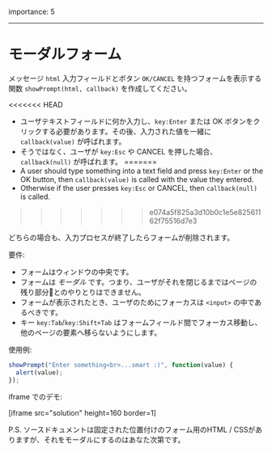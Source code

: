 importance: 5

---

# モーダルフォーム

メッセージ `html` 入力フィールドとボタン `OK/CANCEL` を持つフォームを表示する関数 `showPrompt(html, callback)` を作成してください。

<<<<<<< HEAD
- ユーザテキストフィールドに何か入力し、`key:Enter` または OK ボタンをクリックする必要があります。その後、入力された値を一緒に `callback(value)` が呼ばれます。
- そうではなく、ユーザが `key:Esc` や CANCEL を押した場合、`callback(null)` が呼ばれます。
=======
- A user should type something into a text field and press `key:Enter` or the OK button, then `callback(value)` is called with the value they entered.
- Otherwise if the user presses `key:Esc` or CANCEL, then `callback(null)` is called.
>>>>>>> e074a5f825a3d10b0c1e5e82561162f75516d7e3

どちらの場合も、入力プロセスが終了したらフォームが削除されます。

要件:

- フォームはウィンドウの中央です。
- フォームは *モーダル* です。つまり、ユーザがそれを閉じるまではページの残り部分とのやりとりはできません。
- フォームが表示されたとき、ユーザのためにフォーカスは `<input>` の中であるべきです。
- キー `key:Tab`/`key:Shift+Tab` はフォームフィールド間でフォーカス移動し、他のページの要素へ移らないようにします。

使用例:

```js
showPrompt("Enter something<br>...smart :)", function(value) {
  alert(value);
});
```

iframe でのデモ:

[iframe src="solution" height=160 border=1]

P.S. ソースドキュメントは固定された位置付けのフォーム用のHTML / CSSがありますが、それをモーダルにするのはあなた次第です。
